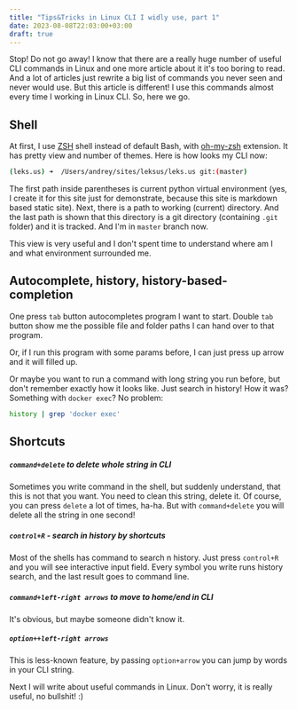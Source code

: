 ```yaml
---
title: "Tips&Tricks in Linux CLI I widly use, part 1"
date: 2023-08-08T22:03:00+03:00
draft: true
---
```


Stop! Do not go away! I know that there are a really huge number of useful CLI commands in Linux and one more article about it it's too boring to read. And a lot of articles just rewrite a big list of commands you never seen and never would use. But this article is different! I use this commands almost every time I working in Linux CLI. So, here we go.

## Shell

At first, I use [ZSH](https://ru.wikipedia.org/wiki/Zsh) shell instead of default Bash, with [oh-my-zsh](https://ohmyz.sh/) extension. It has pretty view and number of themes. Here is how looks my CLI now:
```bash
(leks.us) ➜  /Users/andrey/sites/leksus/leks.us git:(master)
```
The first path inside parentheses is current python virtual environment (yes, I create it for this site just for demonstrate, because this site is markdown based static site). Next,  there is a path to working (current) directory. And the last path is shown that this directory is a git directory (containing `.git` folder) and it is tracked. And  I'm in `master` branch now.

This view is very useful and I don't spent time to understand where am I and what environment surrounded me.

## Autocomplete, history, history-based-completion

One press `tab` button autocompletes program I want to start. 
Double `tab` button show me the possible file and folder paths I can hand over to that program.

Or, if I run this program with some params before, I can just press up arrow and it will filled up.

Or maybe you want to run a command with long string you run before,  but don't remember exactly how it looks like. Just search in history! How it was? Something with `docker exec`? No problem:
```bash
history | grep 'docker exec'
```

## Shortcuts

##### `command+delete` to delete whole string in CLI
Sometimes you write command in the shell, but suddenly understand, that this is not that you want. You need to clean this string, delete it. Of course, you can press `delete` a lot of times, ha-ha. But with `command+delete` you will delete all the string in one second!

##### `control+R` - search in history by shortcuts
Most of the shells has command to search n history. Just press `control+R` and you will see interactive input field. Every symbol you write runs history search, and the last result goes to command line.

##### `command+left-right arrows` to move to home/end in CLI
It's obvious, but maybe someone didn't know it.

##### `option++left-right arrows`
This is less-known feature, by passing `option+arrow` you can jump by words in your CLI string. 

Next I will write about useful commands in Linux. Don't worry, it is really useful, no bullshit! :)

